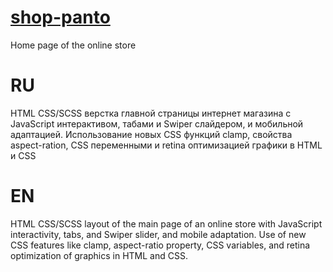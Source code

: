 # [shop-panto](https://savenkov-kirill.github.io/shop-panto/)
Home page of the online store
# RU
HTML CSS/SCSS верстка главной страницы интернет магазина с JavaScript интерактивом, табами и Swiper слайдером, и мобильной адаптацией.
Использование новых CSS функций clamp, свойства aspect-ration, CSS переменными и retina оптимизацией графики в HTML и CSS
# EN
HTML CSS/SCSS layout of the main page of an online store with JavaScript interactivity, tabs, and Swiper slider, and mobile adaptation. 
Use of new CSS features like clamp, aspect-ratio property, CSS variables, and retina optimization of graphics in HTML and CSS.
